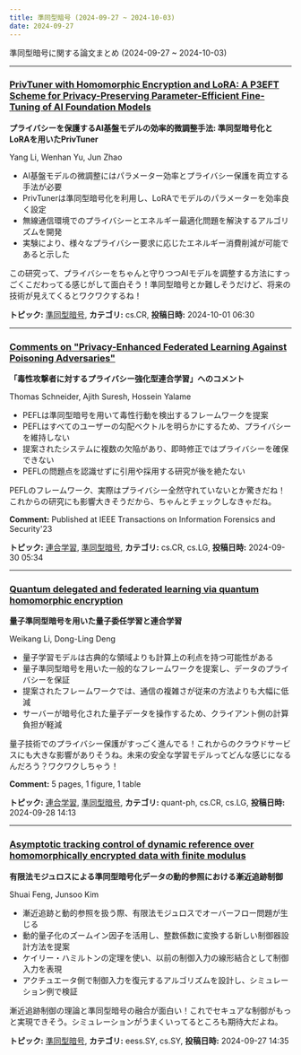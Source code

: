 ```yaml
---
title: 準同型暗号 (2024-09-27 ~ 2024-10-03)
date: 2024-09-27
---
```


準同型暗号に関する論文まとめ (2024-09-27 ~ 2024-10-03)


- - -

### [PrivTuner with Homomorphic Encryption and LoRA: A P3EFT Scheme for Privacy-Preserving Parameter-Efficient Fine-Tuning of AI Foundation Models](http://arxiv.org/abs/2410.00433)

**プライバシーを保護するAI基盤モデルの効率的微調整手法: 準同型暗号化とLoRAを用いたPrivTuner**

Yang Li, Wenhan Yu, Jun Zhao

- AI基盤モデルの微調整にはパラメーター効率とプライバシー保護を両立する手法が必要
- PrivTunerは準同型暗号化を利用し、LoRAでモデルのパラメーターを効率良く設定
- 無線通信環境でのプライバシーとエネルギー最適化問題を解決するアルゴリズムを開発
- 実験により、様々なプライバシー要求に応じたエネルギー消費削減が可能であると示した

この研究って、プライバシーをちゃんと守りつつAIモデルを調整する方法にすっごくこだわってる感じがして面白そう！準同型暗号とか難しそうだけど、将来の技術が見えてくるとワクワクするね！



**トピック:** [準同型暗号](../../he), **カテゴリ:** cs.CR, **投稿日時:** 2024-10-01 06:30


- - -

### [Comments on "Privacy-Enhanced Federated Learning Against Poisoning Adversaries"](http://arxiv.org/abs/2409.19964)

**「毒性攻撃者に対するプライバシー強化型連合学習」へのコメント**

Thomas Schneider, Ajith Suresh, Hossein Yalame

- PEFLは準同型暗号を用いて毒性行動を検出するフレームワークを提案
- PEFLはすべてのユーザーの勾配ベクトルを明らかにするため、プライバシーを維持しない
- 提案されたシステムに複数の欠陥があり、即時修正ではプライバシーを確保できない
- PEFLの問題点を認識せずに引用や採用する研究が後を絶たない

PEFLのフレームワーク、実際はプライバシー全然守れていないとか驚きだね！これからの研究にも影響大きそうだから、ちゃんとチェックしなきゃだね。

**Comment:** Published at IEEE Transactions on Information Forensics and   Security'23

**トピック:** [連合学習](../../fl), [準同型暗号](../../he), **カテゴリ:** cs.CR, cs.LG, **投稿日時:** 2024-09-30 05:34


- - -

### [Quantum delegated and federated learning via quantum homomorphic encryption](http://arxiv.org/abs/2409.19359)

**量子準同型暗号を用いた量子委任学習と連合学習**

Weikang Li, Dong-Ling Deng

- 量子学習モデルは古典的な領域よりも計算上の利点を持つ可能性がある
- 量子準同型暗号を用いた一般的なフレームワークを提案し、データのプライバシーを保証
- 提案されたフレームワークでは、通信の複雑さが従来の方法よりも大幅に低減
- サーバーが暗号化された量子データを操作するため、クライアント側の計算負担が軽減

量子技術でのプライバシー保護がすっごく進んでる！これからのクラウドサービスにも大きな影響がありそうね。未来の安全な学習モデルってどんな感じになるんだろう？ワクワクしちゃう！

**Comment:** 5 pages, 1 figure, 1 table

**トピック:** [連合学習](../../fl), [準同型暗号](../../he), **カテゴリ:** quant-ph, cs.CR, cs.LG, **投稿日時:** 2024-09-28 14:13


- - -

### [Asymptotic tracking control of dynamic reference over homomorphically encrypted data with finite modulus](http://arxiv.org/abs/2409.18787)

**有限法モジュロスによる準同型暗号化データの動的参照における漸近追跡制御**

Shuai Feng, Junsoo Kim

- 漸近追跡と動的参照を扱う際、有限法モジュロスでオーバーフロー問題が生じる
- 動的量子化のズームイン因子を活用し、整数係数に変換する新しい制御器設計方法を提案
- ケイリー・ハミルトンの定理を使い、以前の制御入力の線形結合として制御入力を表現
- アクチュエータ側で制御入力を復元するアルゴリズムを設計し、シミュレーション例で検証

漸近追跡制御の理論と準同型暗号の融合が面白い！これでセキュアな制御がもっと実現できそう。シミュレーションがうまくいってるところも期待大だよね。



**トピック:** [準同型暗号](../../he), **カテゴリ:** eess.SY, cs.SY, **投稿日時:** 2024-09-27 14:35
